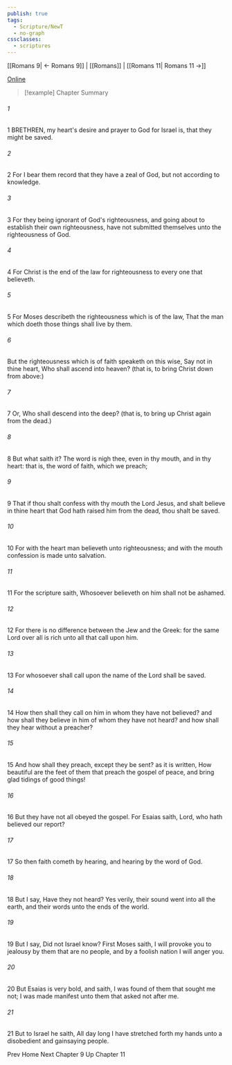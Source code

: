 ```yaml
---
publish: true
tags:
  - Scripture/NewT
  - no-graph
cssclasses:
  - scriptures
---
```

[[Romans 9| ← Romans 9]] | [[Romans]] | [[Romans 11| Romans 11 →]]

[Online](https://churchofjesuschrist.org/study/scriptures/nt/rom/10?lang=eng)

>[!example] Chapter Summary
>
###### 1
1 BRETHREN, my heart's desire and prayer to God for Israel is, that they might be saved.
###### 2
2 For I bear them record that they have a zeal of God, but not according to knowledge.
###### 3
3 For they being ignorant of God's righteousness, and going about to establish their own righteousness, have not submitted themselves unto the righteousness of God.
###### 4
4 For Christ is the end of the law for righteousness to every one that believeth.
###### 5
5 For Moses describeth the righteousness which is of the law, That the man which doeth those things shall live by them.
###### 6
But the righteousness which is of faith speaketh on this wise, Say not in thine heart, Who shall ascend into heaven? (that is, to bring Christ down from above:)
###### 7
7 Or, Who shall descend into the deep? (that is, to bring up Christ again from the dead.)
###### 8
8 But what saith it? The word is nigh thee, even in thy mouth, and in thy heart: that is, the word of faith, which we preach;
###### 9
9 That if thou shalt confess with thy mouth the Lord Jesus, and shalt believe in thine heart that God hath raised him from the dead, thou shalt be saved.
###### 10
10 For with the heart man believeth unto righteousness; and with the mouth confession is made unto salvation.
###### 11
11 For the scripture saith, Whosoever believeth on him shall not be ashamed.
###### 12
12 For there is no difference between the Jew and the Greek: for the same Lord over all is rich unto all that call upon him.
###### 13
13 For whosoever shall call upon the name of the Lord shall be saved.
###### 14
14 How then shall they call on him in whom they have not believed? and how shall they believe in him of whom they have not heard? and how shall they hear without a preacher?
###### 15
15 And how shall they preach, except they be sent? as it is written, How beautiful are the feet of them that preach the gospel of peace, and bring glad tidings of good things!
###### 16
16 But they have not all obeyed the gospel. For Esaias saith, Lord, who hath believed our report?
###### 17
17 So then faith cometh by hearing, and hearing by the word of God.
###### 18
18 But I say, Have they not heard? Yes verily, their sound went into all the earth, and their words unto the ends of the world.
###### 19
19 But I say, Did not Israel know? First Moses saith, I will provoke you to jealousy by them that are no people, and by a foolish nation I will anger you.
###### 20
20 But Esaias is very bold, and saith, I was found of them that sought me not; I was made manifest unto them that asked not after me.
###### 21
21 But to Israel he saith, All day long I have stretched forth my hands unto a disobedient and gainsaying people.

Prev
Home
Next
Chapter 9
Up
Chapter 11



